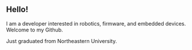 ## Hello!

I am a developer interested in robotics, firmware, and embedded devices. Welcome to my Github.

Just graduated from Northeastern University.